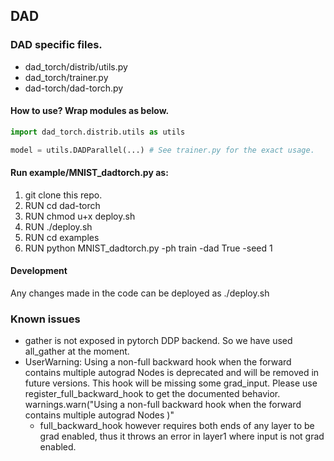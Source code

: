 ## DAD
### DAD specific files.
* dad_torch/distrib/utils.py
* dad_torch/trainer.py
* dad-torch/dad-torch.py

#### How to use? Wrap modules as below.

```python
import dad_torch.distrib.utils as utils

model = utils.DADParallel(...) # See trainer.py for the exact usage.
```
#### Run example/MNIST_dadtorch.py as:
1. git clone this repo.
2. RUN cd dad-torch
3. RUN chmod u+x deploy.sh
4. RUN ./deploy.sh
5. RUN cd examples
6. RUN python MNIST_dadtorch.py -ph train -dad True -seed 1

#### Development ####
Any changes made in the code can be deployed as ./deploy.sh

### Known issues
* gather is not exposed in pytorch DDP backend. So we have used all_gather at the moment.
* UserWarning: Using a non-full backward hook when the forward contains multiple autograd Nodes is deprecated and will be removed in future versions. This hook will be missing some grad_input. Please use register_full_backward_hook to get the documented behavior.
  warnings.warn("Using a non-full backward hook when the forward contains multiple autograd Nodes )"
  * full_backward_hook however requires both ends of any layer to be grad enabled, thus it throws an error in layer1 where input is not grad enabled.